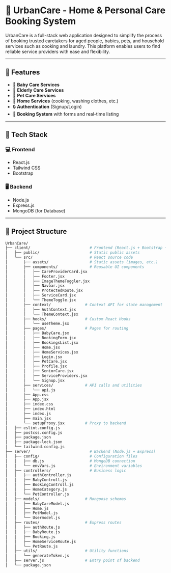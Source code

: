 # 🌟 UrbanCare - Home & Personal Care Booking System

UrbanCare is a full-stack web application designed to simplify the process of booking trusted caretakers for aged people, babies, pets, and household services such as cooking and laundry. This platform enables users to find reliable service providers with ease and flexibility.

---

## 📌 Features

- 👶 **Baby Care Services**
- 🧓 **Elderly Care Services**
- 🐶 **Pet Care Services**
- 🏡 **Home Services** (cooking, washing clothes, etc.)
- 🔒 **Authentication** (Signup/Login)
- 📅 **Booking System** with forms and real-time listing

---

## 🚀 Tech Stack

### 💻 Frontend
- React.js
- Tailwind CSS
- Bootstrap

### 🖥 Backend
- Node.js
- Express.js
- MongoDB (for Database)

---

## 📁 Project Structure

```bash
UrbanCare/
├── client/                          # Frontend (React.js + Bootstrap + TailwindCSS)
│   ├── public/                      # Static public assets
│   └── src/                         # React source code
│       ├── assets/                  # Static assets (images, etc.)
│       ├── components/              # Reusable UI components
│       │   ├── CareProviderCard.jsx
│       │   ├── Footer.jsx
│       │   ├── ImageThemeToggler.jsx
│       │   ├── Navbar.jsx
│       │   ├── ProtectedRoute.jsx
│       │   ├── ServiceCard.jsx
│       │   └── ThemeToggle.jsx
│       ├── context/               # Context API for state management
│       │   ├── AuthContext.jsx
│       │   └── ThemeContext.jsx
│       ├── hooks/                 # Custom React Hooks
│       │   └── useTheme.jsx
│       ├── pages/                 # Pages for routing
│       │   ├── BabyCare.jsx
│       │   ├── BookingForm.jsx
│       │   ├── BookingsList.jsx
│       │   ├── Home.jsx
│       │   ├── HomeServices.jsx
│       │   ├── Login.jsx
│       │   ├── PetCare.jsx
│       │   ├── Profile.jsx
│       │   ├── SeniorCare.jsx
│       │   ├── ServiceProviders.jsx
│       │   └── Signup.jsx
│       ├── services/              # API calls and utilities
│       │   └── api.js
│       ├── App.css
│       ├── App.jsx
│       ├── index.css
│       ├── index.html
│       ├── index.js
│       ├── main.jsx
│       └── setupProxy.jsx         # Proxy to backend
│   ├── eslint.config.js
│   ├── postcss.config.js
│   ├── package.json
│   ├── package-lock.json
│   └── tailwind.config.js
├── server/                          # Backend (Node.js + Express)
│   ├── config/                      # Configuration files
│   │   ├── db.js                    # MongoDB connection
│   │   └── envVars.js               # Environment variables
│   ├── controllers/                 # Business logic
│   │   ├── authController.js
│   │   ├── BabyControll.js
│   │   ├── BookingControll.js
│   │   ├── HomeCategory.js
│   │   └── PetController.js
│   ├── models/                    # Mongoose schemas
│   │   ├── BabyCareModel.js
│   │   ├── Home.js
│   │   ├── PetModel.js
│   │   └── Usermodel.js
│   ├── routes/                    # Express routes
│   │   ├── authRoute.js
│   │   ├── BabyRoute.js
│   │   ├── Booking.js
│   │   ├── HomeServiceRoute.js
│   │   └── PetRoute.js
│   ├── utils/                     # Utility functions
│   │   └── generateToken.js
│   ├── server.js                  # Entry point of backend
│   └── package.json

